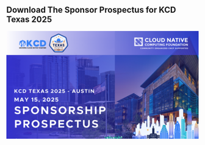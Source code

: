 ## Download The Sponsor Prospectus for KCD Texas 2025

[![Sponsor Prospectus](img/thumbnail-KCDTexas-2025-Sponsorship-Prospectus.png 'Prospectus')](https://www.canva.com/design/DAGDhj0pHog/AiKnNhlFfeg3DTG_N3hz5A/view?utm_content=DAGDhj0pHog&utm_campaign=designshare&utm_medium=link&utm_source=editor#5)
